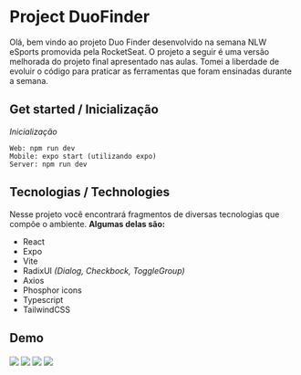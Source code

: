 # Project DuoFinder

Olá, bem vindo ao projeto Duo Finder desenvolvido na semana NLW eSports promovida pela RocketSeat. O projeto a seguir é uma versão melhorada do projeto final apresentado nas aulas. Tomei a liberdade de evoluir o código para praticar as ferramentas que foram ensinadas durante a semana.


## Get started / Inicialização

*Inicialização*


	Web: npm run dev
	Mobile: expo start (utilizando expo)
	Server: npm run dev

## Tecnologias / Technologies

Nesse projeto você encontrará fragmentos de diversas tecnologias que compõe o ambiente. **Algumas delas são:**

 - React
 - Expo
 - Vite
 - RadixUI *(Dialog, Checkbock, ToggleGroup)*
 - Axios
 - Phosphor icons
 - Typescript
 - TailwindCSS

## Demo
<img align="center" src="https://user-images.githubusercontent.com/81594960/191106063-45e12dab-69db-4201-88b1-f113236b17c0.png">
<img align="center" src="https://user-images.githubusercontent.com/81594960/191106111-1de627da-f7f7-41c1-bbf7-25bf8b472df8.png">
<img align="center" src="https://user-images.githubusercontent.com/81594960/191106174-0c281a3d-f902-4e1d-86dc-2867917f3029.png">
<img align="center" src="https://user-images.githubusercontent.com/81594960/191106250-5c44bde9-7976-40dd-af16-6453a3708ebe.png">
